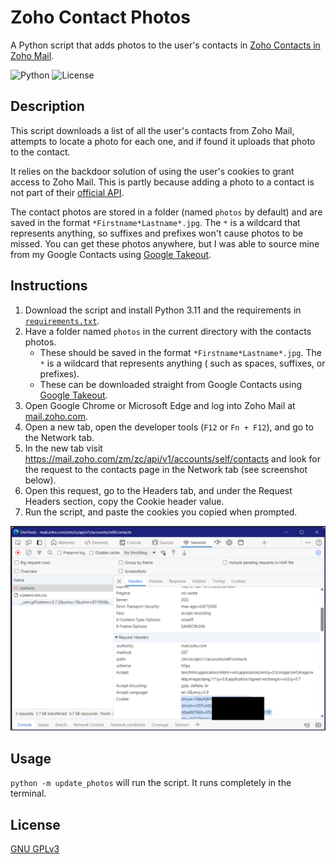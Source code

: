 # Zoho Contact Photos

A Python script that adds photos to the user's contacts in [Zoho Contacts in Zoho Mail](https://www.zoho.com/mail/help/contacts.html).

![Python](https://img.shields.io/badge/python-3.11-blue)
![License](https://img.shields.io/badge/license-GPLv3-blue)

## Description

This script downloads a list of all the user's contacts from Zoho Mail, attempts to locate a photo for each one, and if
found it uploads that photo to the contact.

It relies on the backdoor solution of using the user's cookies to grant access to Zoho Mail. This is partly because
adding a photo to a contact is not part of their [official API](https://www.zoho.com/contacts/api/overview.html).

The contact photos are stored in a folder (named `photos` by default) and are saved in the
format `*Firstname*Lastname*.jpg`. The `*` is a wildcard that represents anything, so suffixes and prefixes won't cause
photos to be missed. You can get these photos anywhere, but I was able to source mine from my Google Contacts
using [Google Takeout](https://takeout.google.com/).

## Instructions

1. Download the script and install Python 3.11 and the requirements in [`requirements.txt`](requirements.txt).
2. Have a folder named `photos` in the current directory with the contacts photos.
   * These should be saved in the format `*Firstname*Lastname*.jpg`. The `*` is a wildcard that represents anything (
     such as spaces, suffixes, or prefixes).
   * These can be downloaded straight from Google Contacts using [Google Takeout](https://takeout.google.com/).
3. Open Google Chrome or Microsoft Edge and log into Zoho Mail at [mail.zoho.com](https://mail.zoho.com).
4. Open a new tab, open the developer tools (`F12` or `Fn + F12`), and go to the Network tab.
5. In the new tab visit <https://mail.zoho.com/zm/zc/api/v1/accounts/self/contacts> and look for the request to the
   contacts page in the Network tab (see screenshot below).
6. Open this request, go to the Headers tab, and under the Request Headers section, copy the Cookie header value.
7. Run the script, and paste the cookies you copied when prompted.

[<img src="devtools.png" alt="Screenshot of the Network tab in the developer tools" width="600" />](devtools.png)

## Usage

`python -m update_photos` will run the script. It runs completely in the terminal.

## License

[GNU GPLv3](https://choosealicense.com/licenses/gpl-3.0/)
